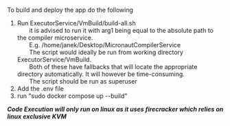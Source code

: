 To build and deploy the app do the following
1. Run ExecutorService/VmBuild/build-all.sh<br>
   &nbsp;&nbsp;&nbsp;&nbsp;&nbsp;&nbsp; it is advised to run it with arg1 being equal to the absolute path to the compiler microservice.<br>
   &nbsp;&nbsp;&nbsp;&nbsp;&nbsp;&nbsp; E.g. /home/janek/Desktop/MicronautCompilerService<br>
   &nbsp;&nbsp;&nbsp;&nbsp;&nbsp;&nbsp; The script would ideally be run from working directory ExecutorService/VmBuild.<br>
   &nbsp;&nbsp;&nbsp;&nbsp;&nbsp;&nbsp; Both of these have fallbacks that will locate the appropriate directory automatically. It will however be time-consuming.<br>
   &nbsp;&nbsp;&nbsp;&nbsp;&nbsp;&nbsp; The script should be run as superuser
2. Add the .env file
3. run "sudo docker compose up --build"

***Code Execution will only run on linux as it uses firecracker which relies on linux exclusive KVM***